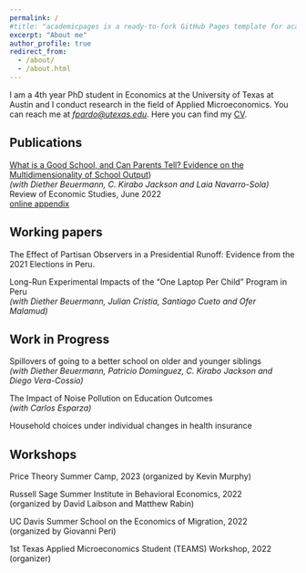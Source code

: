 ```yaml
---
permalink: /
#title: "academicpages is a ready-to-fork GitHub Pages template for academic personal websites"
excerpt: "About me"
author_profile: true
redirect_from: 
  - /about/
  - /about.html
---
```


I am a 4th year PhD student in Economics at the University of Texas at Austin and I conduct research in the field of Applied Microeconomics. You can reach me at *fpardo@utexas.edu*. Here you can find my [CV](http://francisco-pardo-pajuelo.github.io/files/CV_Francisco_Pardo_Pajuelo.pdf).


Publications
------

[What is a Good School, and Can Parents Tell? Evidence on the Multidimensionality of School Output](http://francisco-pardo-pajuelo.github.io/files/beuermann_et_al_2022_What_is_a_good_school.pdf))  
*(with Diether Beuermann, C. Kirabo Jackson and Laia Navarro-Sola)*  
Review of Economic Studies, June 2022  
[online appendix](http://francisco-pardo-pajuelo.github.io/files/beuermann_et_al_2022_What_is_a_good_school_APPENDIX.pdf)

Working papers
------
The Effect of Partisan Observers in a Presidential Runoff: Evidence from the 2021 Elections in Peru.

Long-Run Experimental Impacts of the “One Laptop Per Child” Program in Peru   
*(with Diether Beuermann, Julian Cristia, Santiago Cueto and Ofer Malamud)*    

Work in Progress
------
Spillovers of going to a better school on older and younger siblings  
*(with Diether Beuermann, Patricio Dominguez, C. Kirabo Jackson and Diego Vera-Cossio)*  

The Impact of Noise Pollution on Education Outcomes  
*(with Carlos Esparza)*  

Household choices under individual changes in health insurance

Workshops
------
Price Theory Summer Camp, 2023
(organized by Kevin Murphy)  

Russell Sage Summer Institute in Behavioral Economics, 2022  
(organized by David Laibson and Matthew Rabin)   

UC Davis Summer School on the Economics of Migration, 2022  
(organized by Giovanni Peri)

1st Texas Applied Microeconomics Student (TEAMS) Workshop, 2022
(organizer) 







